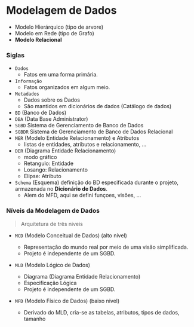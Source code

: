 # Modelagem de Dados

- Modelo Hierárquico (tipo de arvore)
- Modelo em Rede (tipo de Grafo)
- **Modelo Relacional**

### Siglas 
- `Dados`
  - Fatos em uma forma primária.
- `Informação`
  - Fatos organizados em algum meio.
- `Metadados` 
  - Dados sobre os Dados
  - São mantidos em dicionários de dados (Catálogo de dados)
- `BD` (Banco de Dados)
- `DBA` (Data Base Administrator)
- `SGBD` Sistema de Gerenciamento de Banco de Dados
- `SGBDR` Sistema de Gerenciamento de Banco de Dados Relacional
- `MER` (Modelo Entidade Relacionamento) e Atributos
  - listas de entidades, atributos e relacionamento, ... 
- `DER` (Diagrama Entidade Relacionamento)
  - modo gráfico
  - Retangulo: Entidade
  - Losango: Relacionamento
  - Elipse: Atributo
- `Schema` (Esquema) definição do BD especificada durante o projeto, armazenada no **Dicionário de Dados**. 
  - Alem do MFD, aqui se defini funçoes, visões, ...

### Níveis da Modelagem de Dados
> Arquitetura de três niveis

- `MCD` (Modelo Conceitual de Dados) (alto nivel)
  - Representação do mundo real por meio de uma visão simplificada.
  - Projeto é independente de um SGBD.
  
- `MLD` (Modelo Lógico de Dados)
  - Diagrama (Diagrama Entidade Relacionamento)
  - Especificação Lógica
  - Projeto é independente de um SGBD.

- `MFD` (Modelo Físico de Dados) (baixo nivel)
  - Derivado do MLD, cria-se as tabelas, atributos, tipos de dados, tamanho
